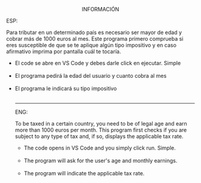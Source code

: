 <p align="center">INFORMACIÓN</p>

ESP:

Para tributar en un determinado país es necesario ser mayor de edad y cobrar más de 1000 euros
al mes. 
Este programa primero comprueba si eres susceptible de que se te aplique algún tipo
impositivo y en caso afirmativo imprima por pantalla cuál te tocaría.

<ul>
<li>El code se abre en VS Code y debes darle click en ejecutar. Simple </li>
<br>
<li>El programa pedirá la edad del usuario y cuanto cobra al mes </li>
<br>

<li>El programa le indicará su tipo impositivo</li>
<br>



---

ENG:

To be taxed in a certain country, you need to be of legal age and earn more than 1000 euros per month. This program first checks if you are subject to any type of tax and, if so, displays the applicable tax rate.

<ul>
<li>The code opens in VS Code and you simply click run. Simple.</li>
<br>
<li>The program will ask for the user's age and monthly earnings.</li>
<br>
<li>The program will indicate the applicable tax rate.</li>
<br>
</ul>


